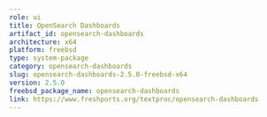 ```yaml
---
role: ui
title: OpenSearch Dashboards
artifact_id: opensearch-dashboards
architecture: x64
platform: freebsd
type: system-package
category: opensearch-dashboards
slug: opensearch-dashboards-2.5.0-freebsd-x64
version: 2.5.0
freebsd_package_name: opensearch-dashboards
link: https://www.freshports.org/textproc/opensearch-dashboards
---
```

